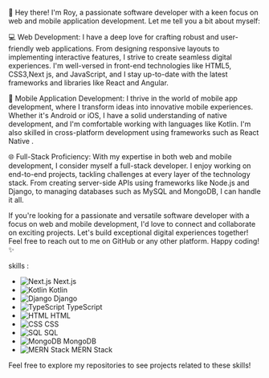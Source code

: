 👋 Hey there! I'm Roy, a passionate software developer with a keen focus on web and mobile application development. Let me tell you a bit about myself:

💻 Web Development: I have a deep love for crafting robust and user-friendly web applications. From designing responsive layouts to implementing interactive features, I strive to create seamless digital experiences. I'm well-versed in front-end technologies like HTML5, CSS3,Next js,  and JavaScript, and I stay up-to-date with the latest frameworks and libraries like React and Angular.

📱 Mobile Application Development: I thrive in the world of mobile app development, where I transform ideas into innovative mobile experiences. Whether it's Android or iOS, I have a solid understanding of native development, and I'm comfortable working with languages like  Kotlin. I'm also skilled in cross-platform development using frameworks such as React Native .

🌐 Full-Stack Proficiency: With my expertise in both web and mobile development, I consider myself a full-stack developer. I enjoy working on end-to-end projects, tackling challenges at every layer of the technology stack. From creating server-side APIs using frameworks like Node.js and Django, to managing databases such as MySQL and MongoDB, I can handle it all.

If you're looking for a passionate and versatile software developer with a focus on web and mobile development, I'd love to connect and collaborate on exciting projects. Let's build exceptional digital experiences together! Feel free to reach out to me on GitHub or any other platform. Happy coding! ✨


 skills :
 - ![Next.js](https://img.icons8.com/color/48/000000/next.png) Next.js
- ![Kotlin](https://img.icons8.com/color/48/000000/kotlin.png) Kotlin
- ![Django](https://img.icons8.com/color/48/000000/django.png) Django
- ![TypeScript](https://img.icons8.com/color/48/000000/typescript.png) TypeScript
- ![HTML](https://img.icons8.com/color/48/000000/html-5.png) HTML
- ![CSS](https://img.icons8.com/color/48/000000/css3.png) CSS
- ![SQL](https://img.icons8.com/color/48/000000/sql.png) SQL
- ![MongoDB](https://img.icons8.com/color/48/000000/mongodb.png) MongoDB
- ![MERN Stack](https://img.icons8.com/color/48/000000/react-native.png) MERN Stack

Feel free to explore my repositories to see projects related to these skills!

